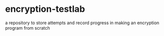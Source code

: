 # encryption-testlab
a repository to store attempts and record progress in making an encryption program from scratch
